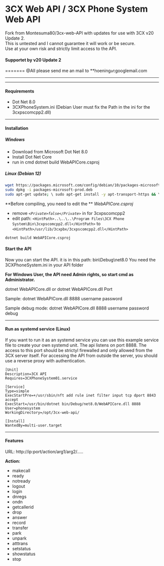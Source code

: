 # 3CX Web API / 3CX Phone System Web API 

Fork from Montesuma80/3cx-web-API with updates for use with 3CX v20 Update 2.  
This is untested and I cannot guarantee it will work or be secure.  
 Use at your own risk and strictly limit access to the API.


#### Supportet by v20 Update 2
=======
@All please send me an mail to **hoening`at`googlemail.com

------------


------------


#### Requirements
- Dot Net 8.0
- 3CXPhoneSystem.ini (Debian User must fix the Path in the ini for the 3cxpscomcpp2.dll)

------------


#### Installation

##### Windows

- Download from Microsoft Dot Net 8.0
- Install Dot Net Core
- run in cmd dotnet build WebAPICore.csproj

##### Linux (Debian 12)

```bash
wget https://packages.microsoft.com/config/debian/10/packages-microsoft-prod.deb -O packages-microsoft-prod.deb
sudo dpkg -i packages-microsoft-prod.deb
sudo apt-get update; \ sudo apt-get install -y apt-transport-https && \ sudo apt-get update && \ sudo apt-get install -y dotnet-sdk-8.0
```

**Before compiling, you need to edit the **  *WebAPICore.csproj*
- remove *`<Private>false</Private>`* in <ItemGroup> for 3cxpscomcpp2
- edit path: `<HintPath>..\..\..\Program Files\3CX Phone System\Bin\3cxpscomcpp2.dll</HintPath>` to `<HintPath>/usr/lib/3cxpbx/3cxpscomcpp2.dll</HintPath>` 


```bash
dotnet build WebAPICore.csproj
```

#### Start the API
Now you can start the API.
it is in this path: bin\Debug\net8.0
You need the 3CXPhoneSystem.ini in your API folder

**For Windows User, the API need Admin rights, so start cmd as Administrator.**

dotnet WebAPICore.dll 
or 
dotnet WebAPICore.dll Port

Sample: dotnet WebAPICore.dll 8888 username password

Sample debug mode: dotnet WebAPICore.dll 8888 username password debug

---
#### Run as systemd service (Linux)
If you want to run it as an systemd service you can use this example service file to create your own systemd unit. 
The api listens on port 8888. The access to this port should be strictyl firewalled and only allowed from the 3CX server itself. 
For accessing the API from outside the server, you should use a reverse proxy with authentication.

```
[Unit]
Description=3CX API
Requires=3CXPhoneSystem01.service

[Service]
Type=simple
ExecStartPre=+/usr/sbin/nft add rule inet filter input tcp dport 8843 accept
ExecStart=/usr/bin/dotnet bin/Debug/net8.0/WebAPICore.dll 8888
User=phonesystem
WorkingDirectory=/opt/3cx-web-api/

[Install]
WantedBy=multi-user.target
```
---
#### Features
URL: http://ip:port/action/arg1/arg2/.....

**Action:**
- makecall
- ready
- notready
- logout
- login
- dnregs
- ondn
- getcallerid
- drop
- answer
- record
- transfer
- park
- unpark
- atttrans
- setstatus
- showstatus
- stop

